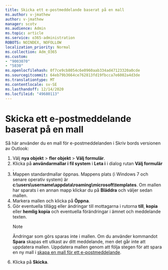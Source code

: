 ```yaml
---
title: Skicka ett e-postmeddelande baserat på en mall
ms.author: v-jmathew
author: v-jmathew
manager: scotv
ms.audience: Admin
ms.topic: article
ms.service: o365-administration
ROBOTS: NOINDEX, NOFOLLOW
localization_priority: Normal
ms.collection: Adm_O365
ms.custom:
- "9003070"
- "5830"
ms.openlocfilehash: 0f7ce9cb8054c6e0960aab334ad47123320a0cde
ms.sourcegitcommit: 64eb79b3664ce762813fd19fbcca7e6002a4d3de
ms.translationtype: MT
ms.contentlocale: sv-SE
ms.lasthandoff: 12/14/2020
ms.locfileid: "49680113"
---
```

# <a name="send-an-email-message-based-on-a-template"></a>Skicka ett e-postmeddelande baserat på en mall

Så här använder du en mall för e-postmeddelanden i Skriv bords versionen av Outlook:

1. Välj **nya objekt**  >  **fler objekt**  >  **Välj formulär**.
2. Klicka på **användarmallar i fil system** i **Leta i** i dialog rutan **Välj formulär** .
3. Mappen standardmallar öppnas. Mappens plats (i Windows 7 och senare operativ system) är **c:\users\username\appdata\roaming\microsoft\templates**. Om mallen har sparats i en annan mapp klickar du på **Bläddra** och väljer sedan mallen.
4. Markera mallen och klicka på **Öppna**.
5. Gör eventuella tillägg eller ändringar till mottagarna i rutorna **till**, **kopia** eller **hemlig kopia** och eventuella förändringar i ämnet och meddelande texten.
    > [!NOTE]
    > Ändringar som görs sparas inte i mallen. Om du använder kommandot **Spara** skapas ett utkast av ditt meddelande, men det går inte att uppdatera mallen. Uppdatera mallen genom att följa stegen för att spara en ny mall i [skapa en mall för ett e-postmeddelande](https://support.microsoft.com/office/create-an-email-message-template-43ec7142-4dd0-4351-8727-bd0977b6b2d1).
6. Klicka på **Skicka**.
